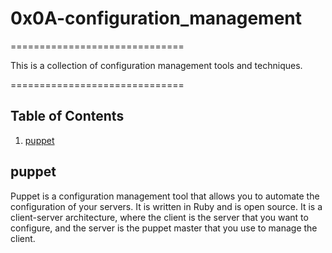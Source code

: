 # 0x0A-configuration_management

==============================

This is a collection of configuration management tools and techniques.

==============================

## Table of Contents

1. [puppet](#puppet)

## puppet

Puppet is a configuration management tool that allows you to automate the configuration of your servers. It is written in Ruby and is open source.
It is a client-server architecture, where the client is the server that you want to configure, and the server is the puppet master that you use to manage the client.
